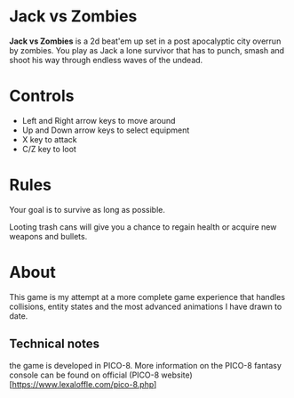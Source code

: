 # Jack vs Zombies
**Jack vs Zombies** is a 2d beat'em up set in a post apocalyptic city overrun by zombies. You play as Jack a lone survivor that has to punch, smash and shoot his way through endless waves of the undead.

# Controls
- Left and Right arrow keys to move around
- Up and Down arrow keys to select equipment
- X key to attack
- C/Z key to loot

# Rules
Your goal is to survive as long as possible.

Looting trash cans will give you a chance to regain health or acquire new weapons and bullets.

# About
This game is my attempt at a more complete game experience that handles collisions, entity states and the most advanced animations I have drawn to date.

## Technical notes
the game is developed in PICO-8. More information on the PICO-8 fantasy console can be found on official (PICO-8 website)[https://www.lexaloffle.com/pico-8.php]